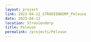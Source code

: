 ```yaml
---
layout: project
link: 2023-04-12_STROOIENDORP_Pelouse
date: 2023-04-12
location: Strooiendorp
title: Pelouse
permalink: /projects/Pelouse
---
```

